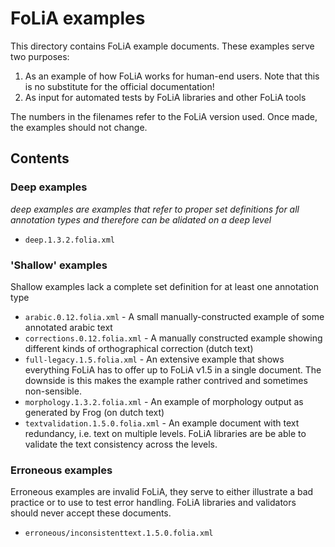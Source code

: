 # FoLiA examples

This directory contains FoLiA example documents. These examples serve two purposes:

1) As an example of how FoLiA works for human-end users. Note that this is no substitute for the official documentation!
2) As input for automated tests by FoLiA libraries and other FoLiA tools

The numbers in the filenames refer to the FoLiA version used. Once made, the examples should not change.

## Contents

### Deep examples

*deep examples are examples that refer to proper set definitions for all annotation types and therefore can be alidated
on a deep level*

* ``deep.1.3.2.folia.xml``

### 'Shallow' examples

Shallow examples lack a complete set definition for at least one annotation type

* ``arabic.0.12.folia.xml`` - A small manually-constructed example of some annotated arabic text
* ``corrections.0.12.folia.xml`` - A manually constructed example showing different kinds of orthographical correction (dutch text)
* ``full-legacy.1.5.folia.xml`` - An extensive example that shows everything FoLiA has to offer up to FoLiA v1.5 in a
    single document. The downside is this makes the example rather contrived and sometimes non-sensible.
* ``morphology.1.3.2.folia.xml`` - An example of morphology output as generated by Frog (on dutch text)
* ``textvalidation.1.5.0.folia.xml`` - An example document with text redundancy, i.e. text on multiple levels. FoLiA
    libraries are be able to validate the text consistency across the levels.

### Erroneous examples

Erroneous examples are invalid FoLiA, they serve to either illustrate a bad practice or to use to test error handling.
FoLiA libraries and validators should never accept these documents.

* ``erroneous/inconsistenttext.1.5.0.folia.xml``
